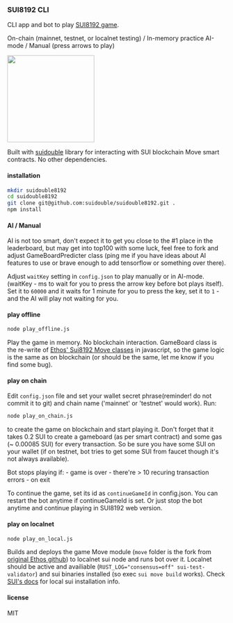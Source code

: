### SUI8192 CLI

CLI app and bot to play [SUI8192 game](https://sui8192.ethoswallet.xyz/). 

On-chain (mainnet, testnet, or localnet testing) / In-memory practice
AI-mode / Manual (press arrows to play) 

<img src="https://suidouble.github.io/sui_videos/8192.gif" height="200">

Built with [suidouble](https://github.com/suidouble/suidouble) library for interacting with SUI blockchain Move smart contracts. No other dependencies.

#### installation

```bash
mkdir suidouble8192
cd suidouble8192
git clone git@github.com:suidouble/suidouble8192.git .
npm install
```

#### AI / Manual

AI is not too smart, don't expect it to get you close to the #1 place in the leaderboard, but may get into top100 with some luck, feel free to fork and adjust GameBoardPredicter class (ping me if you have ideas about AI features to use or brave enough to add tensorflow or something over there).

Adjust `waitKey` setting in `config.json` to play manually or in AI-mode. (waitKey - ms to wait for you to press the arrow key before bot plays itself). Set it to `60000` and it waits for 1 minute for you to press the key, set it to `1` - and the AI will play not waiting for you.

#### play offline

```bash
node play_offline.js
```

Play the game in memory. No blockchain interaction. GameBoard class is the re-write of [Ethos' Sui8192 Move classes](https://github.com/EthosWallet/Sui8192) in javascript, so the game logic is the same as on blockchain (or should be the same, let me know if you find some bug).

#### play on chain

Edit `config.json` file and set your wallet secret phrase(reminder! do not commit it to git) and chain name ('mainnet' or 'testnet' would work). Run:

```bash
node play_on_chain.js
```

to create the game on blockchain and start playing it. Don't forget that it takes 0.2 SUI to create a gameboard (as per smart contract) and some gas (~ 0.00085 SUI) for every transaction. So be sure you have some SUI on your wallet (if on testnet, bot tries to get some SUI from faucet though it's not always available).

Bot stops playing if:
    - game is over
    - there're > 10 recuring transaction errors
    - on exit

To continue the game, set its id as `continueGameId` in config.json. You can restart the bot anytime if continueGameId is set. Or just stop the bot anytime and continue playing in SUI8192 web version.

#### play on localnet

```bash
node play_on_local.js
```

Builds and deploys the game Move module (`move` folder is the fork from [original Ethos github](https://github.com/EthosWallet/Sui8192)) to localnet sui node and runs bot over it. Localnet should be active and availiable (`RUST_LOG="consensus=off" sui-test-validator`) and sui binaries installed (so exec `sui move build` works). Check [SUI's docs](https://docs.sui.io/) for local sui installation info.

#### license

MIT